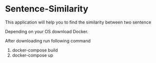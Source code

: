 # Sentence-Similarity
This application will help you to find the similarity between two sentence

Depending on your OS download Docker.

After downloading run following command

1. docker-compose build
2. docker-compose up
